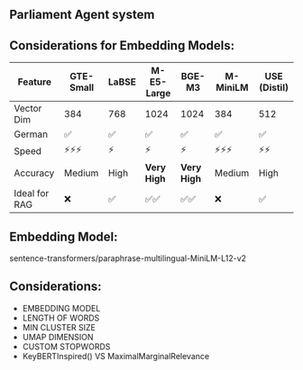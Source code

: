 ## Parliament Agent system


## Considerations for Embedding Models:

| Feature       | GTE-Small | LaBSE | M-E5-Large    | BGE-M3        | M-MiniLM | USE (Distil) |
| ------------- | --------- | ----- | ------------- | ------------- | -------- | ------------ |
| Vector Dim    | 384       | 768   | 1024          | 1024          | 384      | 512          |
| German        | ✅         | ✅     | ✅             | ✅             | ✅        | ✅            |
| Speed         | ⚡⚡⚡       | ⚡     | ⚡             | ⚡             | ⚡⚡⚡      | ⚡⚡           |
| Accuracy      | Medium    | High  | **Very High** | **Very High** | Medium   | High         |
| Ideal for RAG | ❌         | ✅     | ✅✅            | ✅✅            | ❌        | ✅            |

## Embedding Model:

sentence-transformers/paraphrase-multilingual-MiniLM-L12-v2

## Considerations:

- EMBEDDING MODEL
- LENGTH OF WORDS
- MIN CLUSTER SIZE
- UMAP DIMENSION
- CUSTOM STOPWORDS
- KeyBERTInspired() VS MaximalMarginalRelevance

